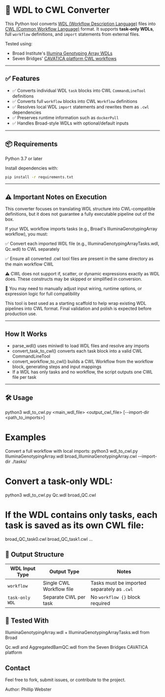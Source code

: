 # 🔄 WDL to CWL Converter

This Python tool converts [WDL (Workflow Description Language)](https://openwdl.org/) files into [CWL (Common Workflow Language)](https://www.commonwl.org/) format. It supports **task-only WDLs**, full `workflow` definitions, and `import` statements from external files.

Tested using:
- Broad Institute's [Illumina Genotyping Array WDLs](https://github.com/broadinstitute/warp/tree/develop/pipelines/broad/genotyping/illumina)
- Seven Bridges' [CAVATICA platform CWL workflows](https://cavatica.sbgenomics.com/)

---

## ✅ Features

- ✅ Converts individual WDL `task` blocks into CWL `CommandLineTool` definitions
- ✅ Converts full `workflow` blocks into CWL `Workflow` definitions
- ✅ Resolves local WDL `import` statements and rewrites them as `.cwl` dependencies
- ✅ Preserves runtime information such as `dockerPull`
- ✅ Handles Broad-style WDLs with optional/default inputs

---

## 📦 Requirements

Python 3.7 or later

Install dependencies with:

```bash
pip install -r requirements.txt
```
---
## ⚠️ Important Notes on Execution
This converter focuses on translating WDL structure into CWL-compatible definitions, but it does not guarantee a fully executable pipeline out of the box.

If your WDL workflow imports tasks (e.g., Broad's IlluminaGenotypingArray workflow), you must:

✅ Convert each imported WDL file (e.g., IlluminaGenotypingArrayTasks.wdl, Qc.wdl) to CWL separately

✅ Ensure all converted .cwl tool files are present in the same directory as the main workflow CWL

⚠️ CWL does not support if, scatter, or dynamic expressions exactly as WDL does. These constructs may be skipped or simplified in conversion.

🔧 You may need to manually adjust input wiring, runtime options, or expression logic for full compatibility

This tool is best used as a starting scaffold to help wrap existing WDL pipelines into CWL format. Final validation and polish is expected before production use.

---

## How It Works
- parse_wdl() uses miniwdl to load WDL files and resolve any imports
- convert_task_to_cwl() converts each task block into a valid CWL CommandLineTool
- convert_workflow_to_cwl() builds a CWL Workflow from the workflow block, generating steps and input mappings
- If a WDL has only tasks and no workflow, the script outputs one CWL file per task

---

## 🛠️ Usage
python3 wdl_to_cwl.py <main_wdl_file> <output_cwl_file> [--import-dir <path_to_imports>]

# Examples
Convert a full workflow with local imports:
python3 wdl_to_cwl.py IlluminaGenotypingArray.wdl broad_IlluminaGenotypingArray.cwl --import-dir ./tasks/

# Convert a task-only WDL:
python3 wdl_to_cwl.py Qc.wdl broad_QC.cwl

# If the WDL contains only tasks, each task is saved as its own CWL file:
broad_QC_task0.cwl
broad_QC_task1.cwl
...

## 📁 Output Structure
| **WDL Input Type**     | **Output Type**           | **Notes**                                         |
|------------------------|---------------------------|--------------------------------------------------|
| `workflow`             | Single CWL Workflow file  | Tasks must be imported separately as `.cwl`      |
| `task-only WDL`        | Separate CWL per task     | No `workflow {}` block required                  |

## 🧪 Tested With
IlluminaGenotypingArray.wdl + IlluminaGenotypingArrayTasks.wdl from Broad

Qc.wdl and AggregatedBamQC.wdl from the Seven Bridges CAVATICA platform

## Contact
Feel free to fork, submit issues, or contribute to the project.

Author: Phillip Webster
